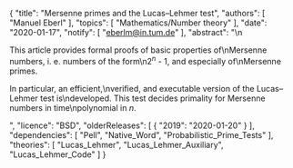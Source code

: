 {
    "title": "Mersenne primes and the Lucas–Lehmer test",
    "authors": [
        "Manuel Eberl"
    ],
    "topics": [
        "Mathematics/Number theory"
    ],
    "date": "2020-01-17",
    "notify": [
        "eberlm@in.tum.de"
    ],
    "abstract": "\n<p>This article provides formal proofs of basic properties of\nMersenne numbers, i. e. numbers of the form\n2<sup><em>n</em></sup> - 1, and especially of\nMersenne primes.</p> <p>In particular, an efficient,\nverified, and executable version of the Lucas&ndash;Lehmer test is\ndeveloped. This test decides primality for Mersenne numbers in time\npolynomial in <em>n</em>.</p>",
    "licence": "BSD",
    "olderReleases": [
        {
            "2019": "2020-01-20"
        }
    ],
    "dependencies": [
        "Pell",
        "Native_Word",
        "Probabilistic_Prime_Tests"
    ],
    "theories": [
        "Lucas_Lehmer",
        "Lucas_Lehmer_Auxiliary",
        "Lucas_Lehmer_Code"
    ]
}
